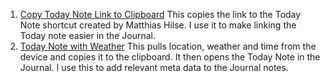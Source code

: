 
1. [Copy Today Note Link to Clipboard](https://www.icloud.com/shortcuts/c4897a2465f74c98a9f7591f69035c72)
	This copies the link to the Today Note shortcut created by Matthias Hilse. I use it to make linking the Today note easier in the Journal.
2. [Today Note with Weather](https://www.icloud.com/shortcuts/773464e370a244afaea9d8c56d416188)
This pulls location, weather and time from the device and copies it to the clipboard. It then opens the Today Note in the Journal. I use this to add relevant meta data to the Journal notes.